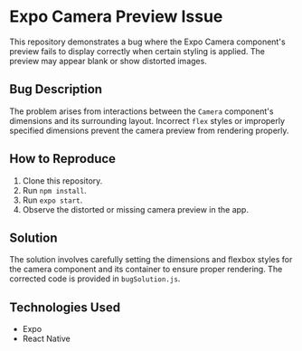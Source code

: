 # Expo Camera Preview Issue

This repository demonstrates a bug where the Expo Camera component's preview fails to display correctly when certain styling is applied. The preview may appear blank or show distorted images.

## Bug Description

The problem arises from interactions between the `Camera` component's dimensions and its surrounding layout.  Incorrect `flex` styles or improperly specified dimensions prevent the camera preview from rendering properly. 

## How to Reproduce

1. Clone this repository.
2. Run `npm install`.
3. Run `expo start`.
4. Observe the distorted or missing camera preview in the app.

## Solution

The solution involves carefully setting the dimensions and flexbox styles for the camera component and its container to ensure proper rendering. The corrected code is provided in `bugSolution.js`.

## Technologies Used

* Expo
* React Native